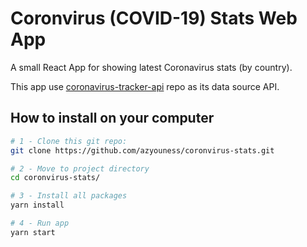 # Coronvirus (COVID-19) Stats Web App
A small React App for showing latest Coronavirus stats (by country).

This app use [coronavirus-tracker-api](https://github.com/ExpDev07/coronavirus-tracker-api) repo as its data source API.

## How to install on your computer
```bash
# 1 - Clone this git repo:
git clone https://github.com/azyouness/coronvirus-stats.git

# 2 - Move to project directory
cd coronvirus-stats/

# 3 - Install all packages
yarn install

# 4 - Run app
yarn start
```